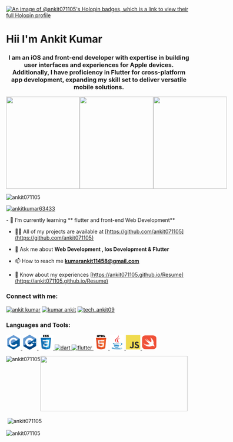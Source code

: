 
[![An image of @ankit071105's Holopin badges, which is a link to view their full Holopin profile](https://holopin.me/ankit071105)](https://holopin.io/@ankit071105)



<h1 align="center style="color: black;">Hii  I'm Ankit Kumar</h1>
<h3 align="center"   color: yellow;>
    I am an iOS and front-end developer with expertise in building user interfaces and experiences for Apple devices. Additionally, I have proficiency in Flutter for cross-platform app development, expanding my skill set to deliver versatile mobile solutions.
</h3>
<div style="display: flex; justify-content: space-evenly;">

<img src="https://media.tenor.com/G61A9zcJgVYAAAAd/android-developer.gif" alt="" width="200px" height="250px" align="left">
   <img src="https://dezinebrainz.com/images/ios-app.gif" alt=""  width="200px" height="250px"" >
<img src="https://cdn.dribbble.com/users/2069402/screenshots/5574718/gif-4mb.gif" alt="" width="200px" height="250px"">


</div>

 


<p align="left"> <img src="https://komarev.com/ghpvc/?username=ankit071105&label=Profile%20views&color=0e75b6&style=flat" alt="ankit071105" /> </p>




<p align="left"> <a href="https://twitter.com/ankitkumar63433" target="blank"><img src="https://img.shields.io/twitter/follow/ankitkumar63433?logo=twitter&style=for-the-badge" alt="ankitkumar63433" /></a> </p>
- 🌱 I’m currently learning ** flutter and front-end Web Development**

- 👨‍💻 All of my projects are available at [https://github.com/ankit071105](https://github.com/ankit071105)

- 💬 Ask me about **Web Development , Ios Development & Flutter**

- 📫 How to reach me **kumarankit11458@gmail.com**

- 📄 Know about my experiences [https://ankit071105.github.io/Resume](https://ankit071105.github.io/Resume)

<h3 align="left">Connect with me:</h3>
<p align="left">
<a href="https://linkedin.com/in/ankit kumar" target="blank"><img align="center" src="https://raw.githubusercontent.com/rahuldkjain/github-profile-readme-generator/master/src/images/icons/Social/linked-in-alt.svg" alt="ankit kumar" height="30" width="40" /></a>
<a href="https://fb.com/kumar ankit" target="blank"><img align="center" src="https://raw.githubusercontent.com/rahuldkjain/github-profile-readme-generator/master/src/images/icons/Social/facebook.svg" alt="kumar ankit" height="30" width="40" /></a>
<a href="https://instagram.com/tech_ankit09" target="blank"><img align="center" src="https://raw.githubusercontent.com/rahuldkjain/github-profile-readme-generator/master/src/images/icons/Social/instagram.svg" alt="tech_ankit09" height="30" width="40" /></a>
</p>

 

<h3 align="left">Languages and Tools:</h3>
<p align="left"> <a href="https://www.cprogramming.com/" target="_blank" rel="noreferrer"> <img src="https://raw.githubusercontent.com/devicons/devicon/master/icons/c/c-original.svg" alt="c" width="40" height="40"/> </a> <a href="https://www.w3schools.com/cpp/" target="_blank" rel="noreferrer"> <img src="https://raw.githubusercontent.com/devicons/devicon/master/icons/cplusplus/cplusplus-original.svg" alt="cplusplus" width="40" height="40"/> </a> <a href="https://www.w3schools.com/css/" target="_blank" rel="noreferrer">
    <img src="https://raw.githubusercontent.com/devicons/devicon/master/icons/css3/css3-original-wordmark.svg" alt="css3" width="40" height="40"/> </a> <a href="https://dart.dev" target="_blank" rel="noreferrer"> <img src="https://www.vectorlogo.zone/logos/dartlang/dartlang-icon.svg" alt="dart" width="40" height="40"/> </a> <a href="https://flutter.dev" target="_blank" rel="noreferrer"> <img src="https://www.vectorlogo.zone/logos/flutterio/flutterio-icon.svg" alt="flutter" width="40" height="40"/> </a> <a href="https://www.w3.org/html/" target="_blank" rel="noreferrer"> <img src="https://raw.githubusercontent.com/devicons/devicon/master/icons/html5/html5-original-wordmark.svg" alt="html5" width="40" height="40"/> </a> <a href="https://www.java.com" target="_blank" rel="noreferrer"> <img src="https://raw.githubusercontent.com/devicons/devicon/master/icons/java/java-original.svg" alt="java" width="40" height="40"/> </a> <a href="https://developer.mozilla.org/en-US/docs/Web/JavaScript" target="_blank" rel="noreferrer"> <img src="https://raw.githubusercontent.com/devicons/devicon/master/icons/javascript/javascript-original.svg" alt="javascript" width="40" height="40"/> </a> <a href="https://developer.apple.com/swift/" target="_blank" rel="noreferrer"> <img src="https://raw.githubusercontent.com/devicons/devicon/master/icons/swift/swift-original.svg" alt="swift" width="40" height="40"/> </a> </p>


<p><img align="left" src="https://github-readme-stats.vercel.app/api/top-langs?username=ankit071105&show_icons=true&locale=en&layout=compact" alt="ankit071105" /></p>
<img src="https://raw.githubusercontent.com/abhisheknaiidu/abhisheknaiidu/master/code.gif" alt="" width="400px" height="150px" >
<p>&nbsp;<img align="center" src="https://github-readme-stats.vercel.app/api?username=ankit071105&show_icons=true&locale=en" alt="ankit071105" /></p>



<p><img align="center" src="https://github-readme-streak-stats.herokuapp.com/?user=ankit071105&" alt="ankit071105" /></p>

